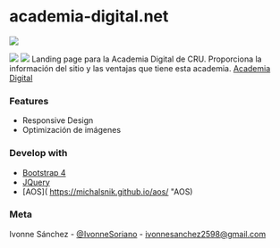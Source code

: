 # academia-digital.net
![](https://ivonnesoriano.github.io/academia-digital.net/img/logo.png)

![](https://img.shields.io/github/v/tag/ivonnesoriano/academia-digital.net.svg) ![](https://img.shields.io/github/v/release/ivonnesoriano/academia-digital.net) 
Landing page para la Academia Digital de CRU. Proporciona la información del sitio y las ventajas que tiene esta academia.
[Academia Digital](http://https://academia-digital.net/ "Página web")

### Features

- Responsive Design
- Optimización de imágenes

### Develop with
- [Bootstrap 4](http://https://getbootstrap.com/ "Bootstrap 4")
- [JQuery](https://jquery.com/download/ "JQuery")
- [AOS]( https://michalsnik.github.io/aos/ "AOS)

### Meta
Ivonne Sánchez - [@IvonneSoriano](http://https://github.com/IvonneSoriano "@IvonneSoriano") - ivonnesanchez2598@gmail.com

